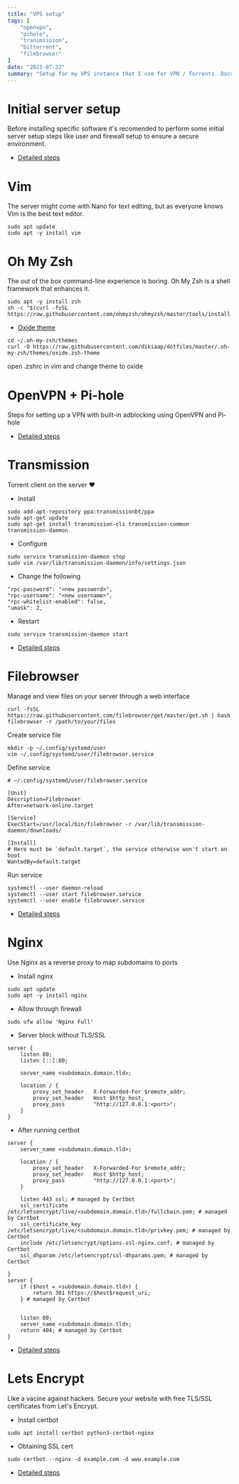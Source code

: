 ```yaml
---
title: "VPS setup"
tags: [
    "openvpn",
    "pihole",
    "transmission",
    "bittorrent",
    "filebrowser"
]
date: "2023-07-22"
summary: "Setup for my VPS instance that I use for VPN / Torrents. Documenting it so that I can re-setup if it gets wrecked."
---
```


# Initial server setup

Before installing specific software it's recomended to perform some initial server setup steps like user and firewall setup to ensure a secure environment.

- [Detailed steps](https://www.digitalocean.com/community/tutorials/initial-server-setup-with-ubuntu-22-04)

# Vim

The server might come with Nano for text editing, but as everyone knows Vim is the best text editor.

```
sudo apt update
sudo apt -y install vim
```

# Oh My Zsh

The out of the box command-line experience is boring. Oh My Zsh is a shell framework that enhances it.

```
sudo apt -y install zsh
sh -c "$(curl -fsSL https://raw.githubusercontent.com/ohmyzsh/ohmyzsh/master/tools/install.sh)"
```

- [Oxide theme](https://github.com/ohmyzsh/ohmyzsh/wiki/External-themes#oxide)

```
cd ~/.oh-my-zsh/themes
curl -O https://raw.githubusercontent.com/dikiaap/dotfiles/master/.oh-my-zsh/themes/oxide.zsh-theme
```

open .zshrc in vim and change theme to oxide

# OpenVPN + Pi-hole

Steps for setting up a VPN with built-in adblocking using OpenVPN and Pi-hole

- [Detailed steps](https://docs.pi-hole.net/guides/vpn/openvpn/installation/)

# Transmission

Torrent client on the server ♥

- Install

```
sudo add-apt-repository ppa:transmissionbt/ppa
sudo apt-get update
sudo apt-get install transmission-cli transmission-common transmission-daemon
```

- Configure

```
sudo service transmission-daemon stop
sudo vim /var/lib/transmission-daemon/info/settings.json
```

- Change the following

```
"rpc-password": "<new password>",
"rpc-username": "<new username>",
"rpc-whitelist-enabled": false,
"umask": 2,
```

- Restart

```
sudo service transmission-daemon start
```

- [Detailed steps](https://help.ubuntu.com/community/TransmissionHowTo)

# Filebrowser

Manage and view files on your server through a web interface

```
curl -fsSL https://raw.githubusercontent.com/filebrowser/get/master/get.sh | bash
filebrowser -r /path/to/your/files
```

Create service file

```
mkdir -p ~/.config/systemd/user
vim ~/.config/systemd/user/filebrowser.service
```

Define service

```
# ~/.config/systemd/user/filebrowser.service

[Unit]
Description=Filebrowser
After=network-online.target

[Service]
ExecStart=/usr/local/bin/filebrowser -r /var/lib/transmission-daemon/downloads/

[Install]
# Here must be `default.target`, the service otherwise won't start on boot
WantedBy=default.target
```

Run service

```
systemctl --user daemon-reload
systemctl --user start filebrowser.service
systemctl --user enable filebrowser.service
```

- [Detailed steps](https://filebrowser.org/installation)

# Nginx

Use Nginx as a reverse proxy to map subdomains to ports

- Install nginx

```
sudo apt update
sudo apt -y install nginx
```

- Allow through firewall

```
sudo ufw allow 'Nginx Full'
```

-  Server block without TLS/SSL

```
server {
    listen 80;
    listen [::]:80;

    server_name <subdomain.domain.tld>;

    location / {
        proxy_set_header   X-Forwarded-For $remote_addr;
        proxy_set_header   Host $http_host;
        proxy_pass         "http://127.0.0.1:<port>";
    }
}
```

- After running certbot

```
server {
    server_name <subdomain.domain.tld>;

    location / {
        proxy_set_header   X-Forwarded-For $remote_addr;
        proxy_set_header   Host $http_host;
        proxy_pass         "http://127.0.0.1:<port>";
    }

    listen 443 ssl; # managed by Certbot
    ssl_certificate /etc/letsencrypt/live/<subdomain.domain.tld>/fullchain.pem; # managed by Certbot
    ssl_certificate_key /etc/letsencrypt/live/<subdomain.domain.tld>/privkey.pem; # managed by Certbot
    include /etc/letsencrypt/options-ssl-nginx.conf; # managed by Certbot
    ssl_dhparam /etc/letsencrypt/ssl-dhparams.pem; # managed by Certbot

}
server {
    if ($host = <subdomain.domain.tld>) {
        return 301 https://$host$request_uri;
    } # managed by Certbot


    listen 80;
    server_name <subdomain.domain.tld>;
    return 404; # managed by Certbot
}
```

- [Detailed steps](https://www.digitalocean.com/community/tutorials/how-to-install-nginx-on-ubuntu-22-04)

# Lets Encrypt

Like a vacine against hackers. Secure your website with free TLS/SSL certificates from Let's Encrypt.

- Install certbot

```
sudo apt install certbot python3-certbot-nginx
```

- Obtaining SSL cert

```
sudo certbot --nginx -d example.com -d www.example.com
```

- [Detailed steps](https://www.digitalocean.com/community/tutorials/how-to-secure-nginx-with-let-s-encrypt-on-ubuntu-20-04)
